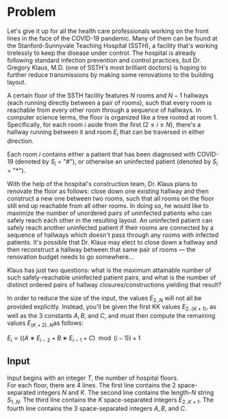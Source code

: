 # Problem

Let's give it up for all the health care professionals working on the front lines in the face of the COVID-19 pandemic. Many of them can be found at the Stanford-Sunnyvale Teaching Hospital (SSTH), a facility that's working tirelessly to keep the disease under control. The hospital is already following standard infection prevention and control practices, but Dr. Gregory Klaus, M.D. (one of SSTH's most brilliant doctors) is hoping to further reduce transmissions by making some renovations to the building layout.

A certain floor of the SSTH facility features $N$ rooms and $N−1$ hallways (each running directly between a pair of rooms), such that every room is reachable from every other room through a sequence of hallways. In computer science terms, the floor is organized like a tree rooted at room $1$. Specifically, for each room $i$ aside from the first $(2≤i≤N)$, there's a hallway running between it and room $E_i$​ that can be traversed in either direction.

Each room $i$ contains either a patient that has been diagnosed with COVID-19 (denoted by $S_i$​ = "#"), or otherwise an uninfected patient (denoted by $S_i$​ = "*").

With the help of the hospital's construction team, Dr. Klaus plans to renovate the floor as follows: close down one existing hallway and then construct a new one between two rooms, such that all rooms on the floor still end up reachable from all other rooms. In doing so, he would like to maximize the number of unordered pairs of uninfected patients who can safely reach each other in the resulting layout. An uninfected patient can safely reach another uninfected patient if their rooms are connected by a sequence of hallways which doesn't pass through any rooms with infected patients. It's possible that Dr. Klaus may elect to close down a hallway and then reconstruct a hallway between that same pair of rooms — the renovation budget needs to go somewhere...

Klaus has just two questions: what is the maximum attainable number of such safely-reachable uninfected patient pairs, and what is the number of distinct ordered pairs of hallway closures/constructions yielding that result?

In order to reduce the size of the input, the values $E_{2..N}$​ will not all be provided explicitly. Instead, you'll be given the first KK values $E_{2..(K+1)}$​, as well as the 3 constants $A, B,$ and $C$, and must then compute the remaining values $E_{(K+2)..N}$​ as follows:

$E_i=((A∗E_{i−2}+B∗E_{i−1}+C) \mod (i−1))+1$

## Input

Input begins with an integer $T$, the number of hospital floors.  
For each floor, there are 4 lines.
The first line contains the 2 space-separated integers $N$ and $K$.
The second line contains the length-$N$ string $S_{1..N}$​.
The third line contains the $K$ space-separated integers $E_{2..K+1}$​.
The fourth line contains the 3 space-separated integers $A, B,$ and $C$.
